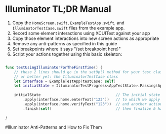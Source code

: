 # Illuminator TL;DR Manual

1. Copy the `HomeScreen.swift`, `ExampleTestApp.swift`, and `IlluminatorTestCase.swift` files from the example app.
2. Record some element interactions using XCUITest against your app
3. Copy those element interactions into new screen actions as appropriate
4. Remove any anti-patterns as specified in this guide
5. Set breakpoints where it says "(set breakpoint here)"
6. Script your actions together using this basic skeleton:

```swift

func testUsingIlluminatorForTheFirstTime() {
    // these 2 lines should go in the setUp() method for your test class, 
    // or better yet: the IlluminatorTestCase class
    let interface = ExampleTestApp(testCase: self)
    let initialState = IlluminatorTestProgress<AppTestState>.Passing(AppTestState(didSomething: false))
        
    initialState                                  // The initial state is "passing"
        .apply(interface.home.enterText("123"))   // to which we apply an action
        .apply(interface.home.verifyText("123"))  // and another action
        .finish(self)                             // then finalize & handle the result

}

```


#Illuminator Anti-Patterns and How to Fix Them


